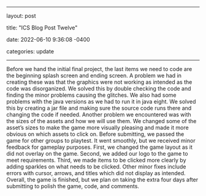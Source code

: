 ﻿---

layout: post

title: "ICS Blog Post Twelve"

date: 2022-06-10 9:36:08 -0400

categories: update

---
Before we hand the initial final project, the last items we need to code are the beginning splash screen and ending screen. A problem we had in creating these was that the graphics were not working as intended as the code was disorganized. We solved this by double checking the code and finding the minor problems causing the glitches. 
	We also had some problems with the java versions as we had to run it in java eight. We solved this by creating a jar file and making sure the source code runs there and changing the code if needed. 
	Another problem we encountered was with the sizes of the assets and how we will use them. We changed some of the asset’s sizes to make the game more visually pleasing and made it more obvious on which assets to click on.
	Before submitting, we passed the game for other groups to playtest. It went smoothly, but we received minor feedback for gameplay purposes. First, we changed the game layout as it did not overlay on the game. Second, we added our logo to the game to meet requirements. Third, we made items to be clicked more clearly by adding sparkles on what needs to be clicked. Other minor fixes include errors with cursor, arrows, and titles which did not display as intended. 
	Overall, the game is finished, but we plan on taking the extra four days after submitting to polish the game, code, and comments. 

